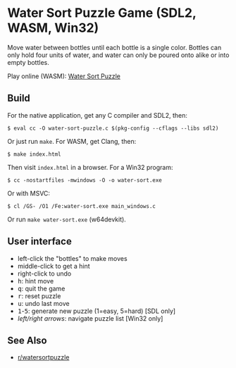 # Water Sort Puzzle Game (SDL2, WASM, Win32)

Move water between bottles until each bottle is a single color. Bottles
can only hold four units of water, and water can only be poured onto alike
or into empty bottles.

Play online (WASM): [Water Sort Puzzle](https://nullprogram.com/water-sort/)

## Build

For the native application, get any C compiler and SDL2, then:

    $ eval cc -O water-sort-puzzle.c $(pkg-config --cflags --libs sdl2)

Or just run `make`. For WASM, get Clang, then:

    $ make index.html

Then visit `index.html` in a browser. For a Win32 program:

    $ cc -nostartfiles -mwindows -O -o water-sort.exe

Or with MSVC:

    $ cl /GS- /O1 /Fe:water-sort.exe main_windows.c

Or run `make water-sort.exe` (w64devkit).

## User interface

* left-click the "bottles" to make moves
* middle-click to get a hint
* right-click to undo
* <kbd>h</kbd>: hint move
* <kbd>q</kbd>: quit the game
* <kbd>r</kbd>: reset puzzle
* <kbd>u</kbd>: undo last move
* <kbd>1</kbd>-<kbd>5</kbd>: generate new puzzle (1=easy, 5=hard) [SDL only]
* *left/right arrows*: navigate puzzle list [Win32 only]

## See Also

* [r/watersortpuzzle](https://old.reddit.com/r/watersortpuzzle/)
